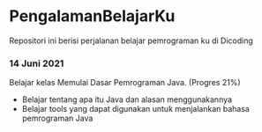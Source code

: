 # PengalamanBelajarKu
Repositori ini berisi perjalanan belajar pemrograman ku di Dicoding

### 14 Juni 2021
Belajar kelas Memulai Dasar Pemrograman Java. (Progres 21%)

  * Belajar tentang apa itu Java dan alasan menggunakannya
  * Belajar tools yang dapat digunakan untuk menjalankan bahasa pemrograman Java
